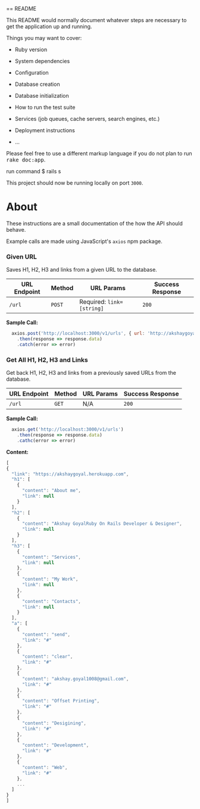 == README

This README would normally document whatever steps are necessary to get the
application up and running.

Things you may want to cover:

* Ruby version

* System dependencies

* Configuration

* Database creation

* Database initialization

* How to run the test suite

* Services (job queues, cache servers, search engines, etc.)

* Deployment instructions

* ...


Please feel free to use a different markup language if you do not plan to run
<tt>rake doc:app</tt>.

run command
$ rails s

 This project should now be running locally on port `3000`.

# About
These instructions are a small documentation of the how the API should behave.

Example calls are made using JavaScript's `axios` npm package.

### Given URL

Saves H1, H2, H3 and links from a given URL to the database.

| URL Endpoint | Method | URL Params | Success Response |
| ----- | ----- | ----- | ----- |
| `/url` | `POST` | Required: `link=[string]` | `200` |

**Sample Call:**

  ```javascript
    axios.post('http://localhost:3000/v1/urls', { url: 'http://akshaygoyal.herokuapp.com' })
      .then(response => response.data)
      .catch(error => error)
  ```

### Get All H1, H2, H3 and Links

  Get back H1, H2, H3 and links from a previously saved URLs from the database.

  | URL Endpoint | Method | URL Params | Success Response |
  | ----- | ----- | ----- | ----- |
  | `/url` | `GET` | N/A | `200` |

  **Sample Call:**

  ```javascript
    axios.get('http://localhost:3000/v1/urls')
      .then(response => response.data)
      .cathc(error => error)
  ```

  **Content:**
  ```javascript
  [
  {
    "link": "https://akshaygoyal.herokuapp.com",
    "h1": [
      {
        "content": "About me",
        "link": null
      }
    ],
    "h2": [
      {
        "content": "Akshay GoyalRuby On Rails Developer & Designer",
        "link": null
      }
    ],
    "h3": [
      {
        "content": "Services",
        "link": null
      },
      {
        "content": "My Work",
        "link": null
      },
      {
        "content": "Contacts",
        "link": null
      }
    ],
    "a": [
      {
        "content": "send",
        "link": "#"
      },
      {
        "content": "clear",
        "link": "#"
      },
      {
        "content": "akshay.goyal1008@gmail.com",
        "link": "#"
      },
      {
        "content": "Offset Printing",
        "link": "#"
      },
      {
        "content": "Desigining",
        "link": "#"
      },
      {
        "content": "Development",
        "link": "#"
      },
      {
        "content": "Web",
        "link": "#"
      },
      ...
    ]
  }
]
  ```
